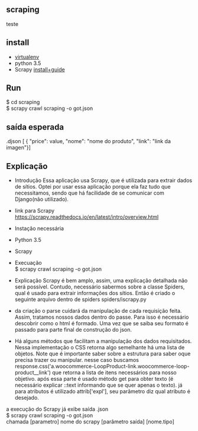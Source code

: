 ## scraping
teste

## install
- [virtualenv](https://cadernodelaboratorio.com.br/2015/11/18/virtualenvwrapper-e-virtualenv-um-tutorial-de-instalacao-e-uso/)
- python 3.5
- Scrapy [install+guide](https://scrapy.readthedocs.io/en/latest/intro/install.html)

## Run
$ cd scraping  
$ scrapy crawl scraping -o got.json

## saída esperada

.djson [ { "price": value, "nome": "nome do produto", "link": "link da imagen"}]

## Explicação

- Introdução
Essa aplicação usa Scrapy, que é utilizada para extrair dados de sítios. Optei por usar essa aplicação
porque ela faz tudo que necessitamos, sendo que há facilidade de se comunicar com Django(não utilizado).
- link para Scrapy https://scrapy.readthedocs.io/en/latest/intro/overview.html

- Instação necessária
- Python 3.5
- Scrapy

- Execuação  
$ scrapy crawl scraping -o got.json  

- Explicação
Scrapy é bem amplo, assim, uma explicação detalhada não será possível. Contudo, necessário sabermos sobre a classe Spiders, qual é usado para extrair informações dos sítios. Então é criado o seguinte arquivo dentro de spiders spiders/iscrapy.py

- da criação o parse cuidará da manipulação de cada requisição feita. Assim, tratamos nossos dados dentro do passe. Para isso é necessário descobrir como o html é formado. Uma vez que se saiba seu formato é passado para parte final de construção do json. 

- Há alguns métodos que facilitam a manipulação dos dados requisitados. Nessa implementação o CSS retorna algo semelhante há uma lista de objetos. Note que é importante saber sobre a estrutura para saber oque precisa trazer ou manipular. nesse caso 
buscamos response.css('a.woocommerce-LoopProduct-link.woocommerce-loop-product__link') que retorna a lista de itens necessários para nosso objetivo. após essa parte é usado método get para obter texto (é necessário explicar ::text informando que se quer apenas o texto). já para atributos é utilizado attrib['expl'], seu parâmetro diz qual atributo é desejado.

a execução do Scrapy já exibe saída .json   
$ scrapy crawl scraping -o got.json  
chamada [parametro] nome do scrapy [parâmetro saída] [nome.tipo]

